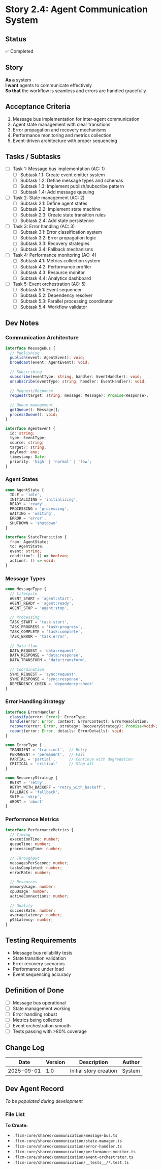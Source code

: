 # Story 2.4: Agent Communication System

## Status
✅ Completed

## Story
**As a** system  
**I want** agents to communicate effectively  
**So that** the workflow is seamless and errors are handled gracefully

## Acceptance Criteria
1. Message bus implementation for inter-agent communication
2. Agent state management with clear transitions
3. Error propagation and recovery mechanisms
4. Performance monitoring and metrics collection
5. Event-driven architecture with proper sequencing

## Tasks / Subtasks
- [ ] Task 1: Message bus implementation (AC: 1)
  - [ ] Subtask 1.1: Create event emitter system
  - [ ] Subtask 1.2: Define message types and schemas
  - [ ] Subtask 1.3: Implement publish/subscribe pattern
  - [ ] Subtask 1.4: Add message queuing

- [ ] Task 2: State management (AC: 2)
  - [ ] Subtask 2.1: Define agent states
  - [ ] Subtask 2.2: Implement state machine
  - [ ] Subtask 2.3: Create state transition rules
  - [ ] Subtask 2.4: Add state persistence

- [ ] Task 3: Error handling (AC: 3)
  - [ ] Subtask 3.1: Error classification system
  - [ ] Subtask 3.2: Error propagation logic
  - [ ] Subtask 3.3: Recovery strategies
  - [ ] Subtask 3.4: Fallback mechanisms

- [ ] Task 4: Performance monitoring (AC: 4)
  - [ ] Subtask 4.1: Metrics collection system
  - [ ] Subtask 4.2: Performance profiler
  - [ ] Subtask 4.3: Resource monitor
  - [ ] Subtask 4.4: Analytics dashboard

- [ ] Task 5: Event orchestration (AC: 5)
  - [ ] Subtask 5.1: Event sequencer
  - [ ] Subtask 5.2: Dependency resolver
  - [ ] Subtask 5.3: Parallel processing coordinator
  - [ ] Subtask 5.4: Workflow validator

## Dev Notes

### Communication Architecture
```typescript
interface MessageBus {
  // Publishing
  publish(event: AgentEvent): void;
  broadcast(event: AgentEvent): void;
  
  // Subscribing
  subscribe(eventType: string, handler: EventHandler): void;
  unsubscribe(eventType: string, handler: EventHandler): void;
  
  // Request/Response
  request(target: string, message: Message): Promise<Response>;
  
  // Queue management
  getQueue(): Message[];
  processQueue(): void;
}

interface AgentEvent {
  id: string;
  type: EventType;
  source: string;
  target?: string;
  payload: any;
  timestamp: Date;
  priority: 'high' | 'normal' | 'low';
}
```

### Agent States
```typescript
enum AgentState {
  IDLE = 'idle',
  INITIALIZING = 'initializing',
  READY = 'ready',
  PROCESSING = 'processing',
  WAITING = 'waiting',
  ERROR = 'error',
  SHUTDOWN = 'shutdown'
}

interface StateTransition {
  from: AgentState;
  to: AgentState;
  event: string;
  condition?: () => boolean;
  action?: () => void;
}
```

### Message Types
```typescript
enum MessageType {
  // Lifecycle
  AGENT_START = 'agent:start',
  AGENT_READY = 'agent:ready',
  AGENT_STOP = 'agent:stop',
  
  // Processing
  TASK_START = 'task:start',
  TASK_PROGRESS = 'task:progress',
  TASK_COMPLETE = 'task:complete',
  TASK_ERROR = 'task:error',
  
  // Data flow
  DATA_REQUEST = 'data:request',
  DATA_RESPONSE = 'data:response',
  DATA_TRANSFORM = 'data:transform',
  
  // Coordination
  SYNC_REQUEST = 'sync:request',
  SYNC_RESPONSE = 'sync:response',
  DEPENDENCY_CHECK = 'dependency:check'
}
```

### Error Handling Strategy
```typescript
interface ErrorHandler {
  classify(error: Error): ErrorType;
  handle(error: Error, context: ErrorContext): ErrorResolution;
  recover(error: Error, strategy: RecoveryStrategy): Promise<void>;
  report(error: Error, details: ErrorDetails): void;
}

enum ErrorType {
  TRANSIENT = 'transient',  // Retry
  PERMANENT = 'permanent',  // Fail
  PARTIAL = 'partial',      // Continue with degradation
  CRITICAL = 'critical'     // Stop all
}

enum RecoveryStrategy {
  RETRY = 'retry',
  RETRY_WITH_BACKOFF = 'retry_with_backoff',
  FALLBACK = 'fallback',
  SKIP = 'skip',
  ABORT = 'abort'
}
```

### Performance Metrics
```typescript
interface PerformanceMetrics {
  // Timing
  executionTime: number;
  queueTime: number;
  processingTime: number;
  
  // Throughput
  messagesPerSecond: number;
  tasksCompleted: number;
  errorRate: number;
  
  // Resources
  memoryUsage: number;
  cpuUsage: number;
  activeConnections: number;
  
  // Quality
  successRate: number;
  averageLatency: number;
  p95Latency: number;
}
```

## Testing Requirements
- Message bus reliability tests
- State transition validation
- Error recovery scenarios
- Performance under load
- Event sequencing accuracy

## Definition of Done
- [ ] Message bus operational
- [ ] State management working
- [ ] Error handling robust
- [ ] Metrics being collected
- [ ] Event orchestration smooth
- [ ] Tests passing with >80% coverage

## Change Log
| Date | Version | Description | Author |
|------|---------|-------------|--------|
| 2025-09-01 | 1.0 | Initial story creation | System |

## Dev Agent Record
*To be populated during development*

### File List
**To Create:**
- `.flcm-core/shared/communication/message-bus.ts`
- `.flcm-core/shared/communication/state-manager.ts`
- `.flcm-core/shared/communication/error-handler.ts`
- `.flcm-core/shared/communication/performance-monitor.ts`
- `.flcm-core/shared/communication/event-orchestrator.ts`
- `.flcm-core/shared/communication/__tests__/*.test.ts`